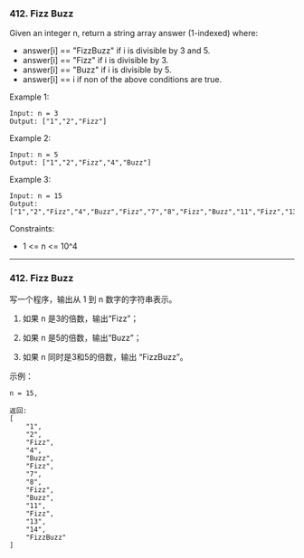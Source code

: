 ### 412. Fizz Buzz
Given an integer n, return a string array answer (1-indexed) where:

* answer[i] == "FizzBuzz" if i is divisible by 3 and 5.
* answer[i] == "Fizz" if i is divisible by 3.
* answer[i] == "Buzz" if i is divisible by 5.
* answer[i] == i if non of the above conditions are true.



Example 1:

	Input: n = 3
	Output: ["1","2","Fizz"]

Example 2:

	Input: n = 5
	Output: ["1","2","Fizz","4","Buzz"]

Example 3:

	Input: n = 15
	Output: ["1","2","Fizz","4","Buzz","Fizz","7","8","Fizz","Buzz","11","Fizz","13","14","FizzBuzz"]



Constraints:

* 1 <= n <= 10^4

----

### 412. Fizz Buzz
写一个程序，输出从 1 到 n 数字的字符串表示。

1. 如果 n 是3的倍数，输出“Fizz”；

2. 如果 n 是5的倍数，输出“Buzz”；

3. 如果 n 同时是3和5的倍数，输出 “FizzBuzz”。

示例：

	n = 15,

	返回:
	[
		"1",
		"2",
		"Fizz",
		"4",
		"Buzz",
		"Fizz",
		"7",
		"8",
		"Fizz",
		"Buzz",
		"11",
		"Fizz",
		"13",
		"14",
		"FizzBuzz"
	]

